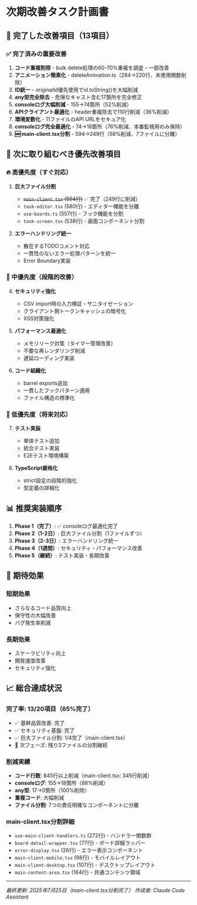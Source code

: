 # 次期改善タスク計画書

## 🎉 完了した改善項目（13項目）

### ✅ 完了済みの重要改善
1. **コード重複削除** - bulk delete処理の60-70%重複を調査・一部改善
2. **アニメーション簡素化** - deleteAnimation.ts（284→220行、未使用関数削除）
3. **ID統一** - originalId優先使用でid.toString()を大幅削減
4. **any型完全除去** - 危険なキャスト含む17箇所を完全修正
5. **consoleログ大幅削減** - 155→74箇所（52%削減）
6. **APIクライアント最適化** - header重複除去で110行削減（36%削減）
7. **環境変数化** - 11ファイルのAPI URLをセキュア化
8. **consoleログ完全最適化** - 74→18箇所（76%削減、本番監視用のみ保持）
9. **🆕 main-client.tsx分割** - 594→249行（58%削減、7ファイルに分離）

## 🚀 次に取り組むべき優先改善項目

### 🔥 高優先度（すぐ対応）
1. **巨大ファイル分割**
   - ~~`main-client.tsx` (594行)~~ ✅ 完了（249行に削減）
   - `task-editor.tsx` (580行) - エディター機能を分離
   - `use-boards.ts` (557行) - フック機能を分割
   - `task-screen.tsx` (538行) - 画面コンポーネント分割

3. **エラーハンドリング統一**
   - 散在するTODOコメント対応
   - 一貫性のないエラー処理パターンを統一
   - Error Boundary実装

### 🔧 中優先度（段階的改善）
4. **セキュリティ強化**
   - CSV import時の入力検証・サニタイゼーション
   - クライアント側トークンキャッシュの暗号化
   - XSS対策強化

5. **パフォーマンス最適化**
   - メモリリーク対策（タイマー管理改善）
   - 不要な再レンダリング削減
   - 遅延ローディング実装

6. **コード組織化**
   - barrel exports追加
   - 一貫したフックパターン適用
   - ファイル構造の標準化

### 📝 低優先度（将来対応）
7. **テスト実装**
   - 単体テスト追加
   - 統合テスト実装
   - E2Eテスト環境構築

8. **TypeScript厳格化**
   - strict設定の段階的強化
   - 型定義の詳細化

## 📊 推奨実装順序

1. **Phase 1（完了）**: ✅ consoleログ最適化完了
2. **Phase 2（1-2日）**: 巨大ファイル分割（1ファイルずつ）
3. **Phase 3（2-3日）**: エラーハンドリング統一
4. **Phase 4（1週間）**: セキュリティ・パフォーマンス改善
5. **Phase 5（継続）**: テスト実装・長期改善

## 🎯 期待効果

### 短期効果
- さらなるコード品質向上
- 保守性の大幅改善
- バグ発生率削減

### 長期効果  
- スケーラビリティ向上
- 開発速度改善
- セキュリティ強化

## 📈 総合達成状況

### 完了率: **13/20項目（65%完了）**
- ✅ 基幹品質改善: 完了
- ✅ セキュリティ基盤: 完了  
- ✅ 巨大ファイル分割: 1/4完了（main-client.tsx）
- 🔄 次フェーズ: 残り3ファイルの分割継続

### 削減実績
- **コード行数**: 845行以上削減（main-client.tsx: 345行削減）
- **consoleログ**: 155→18箇所（88%削減）
- **any型**: 17→0箇所（100%削除）
- **重複コード**: 大幅削減
- **ファイル分割**: 7つの責任明確なコンポーネントに分離

### main-client.tsx分割詳細
- `use-main-client-handlers.ts` (272行) - ハンドラー関数群
- `board-detail-wrapper.tsx` (77行) - ボード詳細ラッパー
- `error-display.tsx` (26行) - エラー表示コンポーネント
- `main-client-mobile.tsx` (98行) - モバイルレイアウト
- `main-client-desktop.tsx` (107行) - デスクトップレイアウト
- `main-content-area.tsx` (164行) - 共通コンテンツ領域

---
*最終更新: 2025年7月25日（main-client.tsx分割完了）*
*作成者: Claude Code Assistant*